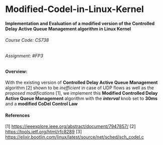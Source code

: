 # Modified-Codel-in-Linux-Kernel

#### Implementation and Evaluation of a modified version of the Controlled Delay Active Queue Management algorithm in Linux Kernel
###### Course Code: CS738
###### Assignment: #FP3

#### Overview:
With the existing version of **Controlled Delay Active Queue Management** algorithm [2] shown to be *inefficient* in case of UDP flows as well as the *proposed modifications* [1], we implement this **Modified Controlled Delay Active Queue Management** algorithm with the **_interval_** knob set to **30ms** and a **modified CoDel Control Law** 

#### References
[1] https://ieeexplore.ieee.org/abstract/document/7947857/
[2] https://tools.ietf.org/html/rfc8289
[3] https://elixir.bootlin.com/linux/latest/source/net/sched/sch_codel.c
